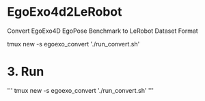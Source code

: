 # EgoExo4d2LeRobot
Convert EgoExo4D EgoPose Benchmark to LeRobot Dataset Format


tmux new -s egoexo_convert './run_convert.sh'
# 3. Run
'''
tmux new -s egoexo_convert './run_convert.sh'
'''
